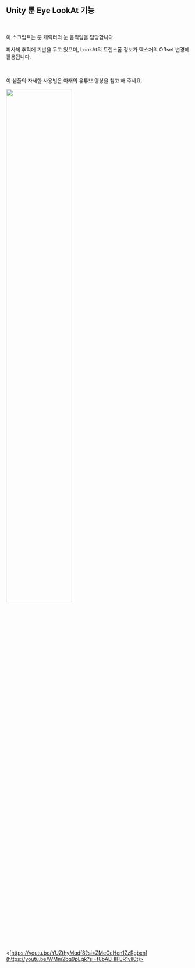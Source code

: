 ## Unity 툰 Eye LookAt 기능
<br/>

이 스크립트는 툰 캐릭터의 눈 움직임을 담당합니다.

피사체 추적에 기반을 두고 있으며, LookAt의 트랜스폼 정보가 텍스쳐의 Offset 변경에 활용됩니다.

<br/>

이 샘플의 자세한 사용법은 아래의 유튜브 영상을 참고 해 주세요.

<img src = "https://github.com/user-attachments/assets/18118e97-6e53-4b6b-be59-9f8995f6cdf5" width="60%" height ="60%">

<[https://youtu.be/YUZthyMqdf8?si=ZMeCeHen1ZzRgbxn](https://youtu.be/WMm2bq9pEgk?si=f8bAEHIFER1vll0t)>

<br/>
